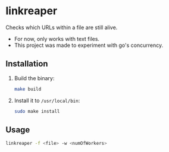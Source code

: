 # linkreaper

Checks which URLs within a file are still alive.

- For now, only works with text files.
- This project was made to experiment with go's concurrency.

## Installation

1. Build the binary:
   ```bash
   make build
   ```
2. Install it to `/usr/local/bin`:
   ```bash
   sudo make install
   ```

## Usage

```bash
linkreaper -f <file> -w <numOfWorkers>
```
